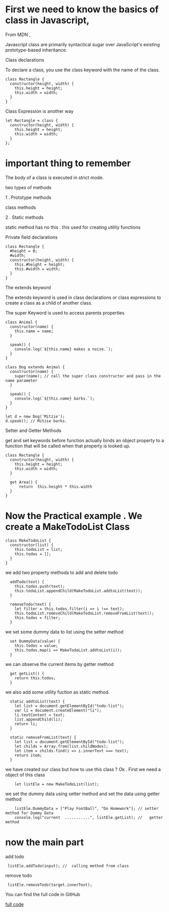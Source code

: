# First we need to know the basics of class in Javascript,

From MDN ,

Javascript class are primarily syntactical sugar over JavaScript's existing prototype-based inheritance.

Class declarations

To declare a class, you use the class keyword with the name of the class.

```
class Rectangle {
  constructor(height, width) {
    this.height = height;
    this.width = width;
  }
}
```

Class Expression is another way

```
let Rectangle = class {
  constructor(height, width) {
    this.height = height;
    this.width = width;
  }
};
```

# important thing to remember

The body of a class is executed in strict mode.

two types of methods

1 . Prototype methods

class methods

2 . Static methods

static method has no this . this used for creating utility functions

Private field declarations

```
class Rectangle {
  #height = 0;
  #width;
  constructor(height, width) {
    this.#height = height;
    this.#width = width;
  }
}
```

The extends keyword

The extends keyword is used in class declarations or class expressions to create a class as a child of another class.

The super Keyword is used to access parents properties

```
class Animal {
  constructor(name) {
    this.name = name;
  }

  speak() {
    console.log(`${this.name} makes a noise.`);
  }
}

class Dog extends Animal {
  constructor(name) {
    super(name); // call the super class constructor and pass in the name parameter
  }

  speak() {
    console.log(`${this.name} barks.`);
  }
}

let d = new Dog('Mitzie');
d.speak(); // Mitzie barks.
```

Setter and Getter Methods

get and set keywords before function actually binds an object property to a function that will be called when that property is looked up.

```
class Rectangle {
  constructor(height, width) {
    this.height = height;
    this.width = width;
  }

  get Area() {
      return  this.height * this.width
  }
}
```

# Now the Practical example . We create a MakeTodoList Class

```
class MakeTodoList {
  constructor(list) {
    this.todoList = list;
    this.todos = [];
  }
}
```

we add two property methods to add and delete todo

```
  addTodo(text) {
    this.todos.push(text);
    this.todoList.appendChild(MakeTodoList.addtoList(text));
  }

  removeTodo(text) {
    let filter = this.todos.filter(i => i !== text);
    this.todoList.removeChild(MakeTodoList.removeFromList(text));
    this.todos = filter;
  }
```

we set some dummy data to list using the setter method

```
  set DummyData(value) {
    this.todos = value;
    this.todos.map(i => MakeTodoList.addtoList(i));
  }
```

we can observe the current items by getter method

```
  get getList() {
    return this.todos;
  }
```

we also add some utility fuction as static method.

```
  static addtoList(text) {
    let list = document.getElementById("todo-list");
    var li = document.createElement("li");
    li.textContent = text;
    list.appendChild(li);
    return li;
  }

  static removeFromList(text) {
    let list = document.getElementById("todo-list");
    let childs = Array.from(list.childNodes);
    let item = childs.find(i => i.innerText === text);
    return item;
  }
```

we have created our class but how to use this class ? Ok . First we need a object of this class

```
    let listEle = new MakeTodoList(list);
```

we set the dummy data using setter method and set the data using getter method

```
    listEle.DummyData = ["Play FootBall", "Do Homework"]; // setter method for Dummy Data
    console.log("current  ...........", listEle.getList); //   getter method
```

# now the main part

add todo

```
 listEle.addTodo(input); //  calling method from class
```

remove todo

```
 listEle.removeTodo(target.innerText);

```

You can find the full code in GitHub

[full code](https://github.com/nahidmbstu/todolist_js_class_and_object)
